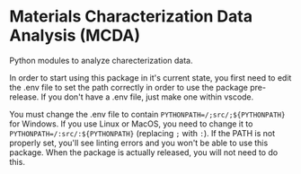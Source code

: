 # Materials Characterization Data Analysis (MCDA)
Python modules to analyze charecterization data.

In order to start using this package in it's current state, you first need to edit the .env file to set the path correctly in order to use the package pre-release. If you don't have a .env file, just make one within vscode.

You must change the .env file to contain `PYTHONPATH=/;src/;${PYTHONPATH}` for Windows. If you use Linux or MacOS, you need to change it to `PYTHONPATH=/:src/:${PYTHONPATH}` (replacing `;` with `:`). If the PATH is not properly set, you'll see linting errors and you won't be able to use this package. When the package is actually released, you will not need to do this.
